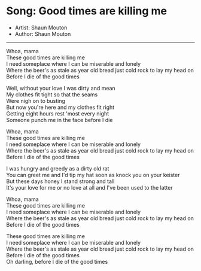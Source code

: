 # Song: Good times are killing me
* Artist: Shaun Mouton
* Author: Shaun Mouton
*****

Whoa, mama  
These good times are killing me  
I need someplace where I can be miserable and lonely  
Where the beer's as stale as year old bread just cold rock to lay my head on  
Before I die of the good times  

Well, without your love I was dirty and mean  
My clothes fit tight so that the seams  
Were nigh on to busting  
But now you're here and my clothes fit right  
Getting eight hours rest 'most every night  
Someone punch me in the face before I die  

Whoa, mama  
These good times are killing me  
I need someplace where I can be miserable and lonely  
Where the beer's as stale as year old bread just cold rock to lay my head on  
Before I die of the good times  

I was hungry and greedy as a dirty old rat  
You can greet me and I'd tip my hat soon as knock you on your keister  
But these days honey I stand strong and tall  
It's your love for me or no love at all and I've been used to the latter  

Whoa, mama  
These good times are killing me  
I need someplace where I can be miserable and lonely  
Where the beer's as stale as year old bread just cold rock to lay my head on  
Before I die of the good times  

These good times are killing me  
I need someplace where I can be miserable and lonely  
Where the beer's as stale as year old bread just cold rock to lay my head on  
Before I die of the good times  
Oh darling, before I die of the good times    
